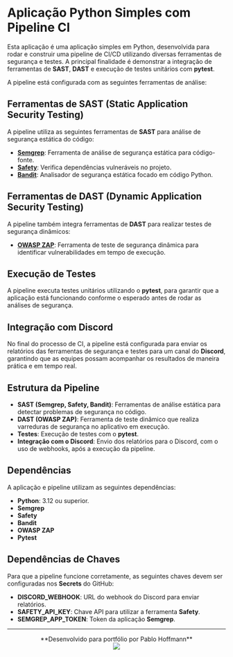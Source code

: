 # Aplicação Python Simples com Pipeline CI

Esta aplicação é uma aplicação simples em Python, desenvolvida para rodar e construir uma pipeline de CI/CD utilizando diversas ferramentas de segurança e testes. A principal finalidade é demonstrar a integração de ferramentas de **SAST**, **DAST** e execução de testes unitários com **pytest**. 

A pipeline está configurada com as seguintes ferramentas de análise:

## Ferramentas de SAST (Static Application Security Testing)
A pipeline utiliza as seguintes ferramentas de **SAST** para análise de segurança estática do código:

- [**Semgrep**](https://semgrep.dev/): Ferramenta de análise de segurança estática para código-fonte.
- [**Safety**](https://pyup.io/safety/): Verifica dependências vulneráveis no projeto.
- [**Bandit**](https://bandit.readthedocs.io/en/latest/): Analisador de segurança estática focado em código Python.

## Ferramentas de DAST (Dynamic Application Security Testing)
A pipeline também integra ferramentas de **DAST** para realizar testes de segurança dinâmicos:

- [**OWASP ZAP**](https://www.zaproxy.org/): Ferramenta de teste de segurança dinâmica para identificar vulnerabilidades em tempo de execução.

## Execução de Testes

A pipeline executa testes unitários utilizando o **pytest**, para garantir que a aplicação está funcionando conforme o esperado antes de rodar as análises de segurança.

## Integração com Discord

No final do processo de CI, a pipeline está configurada para enviar os relatórios das ferramentas de segurança e testes para um canal do **Discord**, garantindo que as equipes possam acompanhar os resultados de maneira prática e em tempo real.

## Estrutura da Pipeline

- **SAST (Semgrep, Safety, Bandit)**: Ferramentas de análise estática para detectar problemas de segurança no código.
- **DAST (OWASP ZAP)**: Ferramenta de teste dinâmico que realiza varreduras de segurança no aplicativo em execução.
- **Testes**: Execução de testes com o **pytest**.
- **Integração com o Discord**: Envio dos relatórios para o Discord, com o uso de webhooks, após a execução da pipeline.

## Dependências

A aplicação e pipeline utilizam as seguintes dependências:

- **Python**: 3.12 ou superior.
- **Semgrep**
- **Safety**
- **Bandit**
- **OWASP ZAP**
- **Pytest**

## Dependências de Chaves

Para que a pipeline funcione corretamente, as seguintes chaves devem ser configuradas nos **Secrets** do GitHub:

- **DISCORD_WEBHOOK**: URL do webhook do Discord para enviar relatórios.
- **SAFETY_API_KEY**: Chave API para utilizar a ferramenta **Safety**.
- **SEMGREP_APP_TOKEN**: Token da aplicação **Semgrep**.

---

<div align="center">
  **Desenvolvido para portfólio por Pablo Hoffmann** <br>
  <img src="https://media4.giphy.com/media/v1.Y2lkPTc5MGI3NjExZWs5dHkybHMya2ExbGoweTZ1NXMzbm1pbjFzeWJ5ZHN5YTkzc212MiZlcD12MV9pbnRlcm5hbF9naWZfYnlfaWQmY3Q9Zw/HH0YHdOjABrihGvwhk/giphy.webp"/>
</div>

